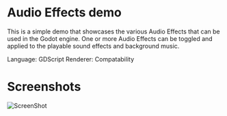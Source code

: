 # Audio Effects demo


This is a simple demo that showcases the various Audio Effects that can be used in the Godot engine. One or more Audio Effects can be toggled and applied to the playable sound effects and background music.

Language: GDScript
Renderer: Compatability


# Screenshots

![ScreenShot](https://github.com/dkleitsas/godot-demo-projects/blob/master/audio/audio_effects_demo/screenshots/screenshot1.png)
